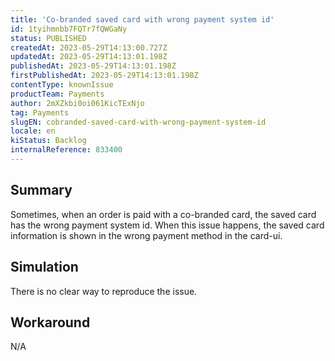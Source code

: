 ```yaml
---
title: 'Co-branded saved card with wrong payment system id'
id: 1tyihmnbb7FQTr7fQWGaNy
status: PUBLISHED
createdAt: 2023-05-29T14:13:00.727Z
updatedAt: 2023-05-29T14:13:01.198Z
publishedAt: 2023-05-29T14:13:01.198Z
firstPublishedAt: 2023-05-29T14:13:01.198Z
contentType: knownIssue
productTeam: Payments
author: 2mXZkbi0oi061KicTExNjo
tag: Payments
slugEN: cobranded-saved-card-with-wrong-payment-system-id
locale: en
kiStatus: Backlog
internalReference: 833400
---
```


## Summary


Sometimes, when an order is paid with a co-branded card, the saved card has the wrong payment system id. When this issue happens, the saved card information is shown in the wrong payment method in the card-ui.


##

## Simulation


There is no clear way to reproduce the issue.


##

## Workaround


N/A




